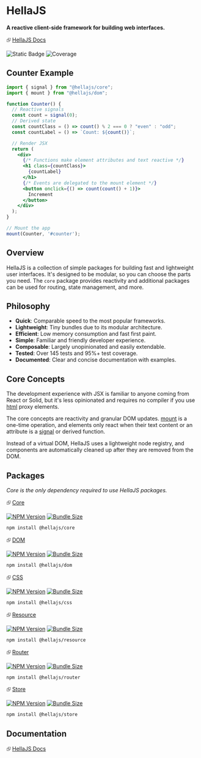 # HellaJS

**A reactive client-side framework for building web interfaces.**

⮺ [HellaJS Docs](https://hellajs.com)

![Static Badge](https://img.shields.io/badge/status-experimental-orange.svg)
![Coverage](https://img.shields.io/endpoint?url=https://gist.githubusercontent.com/omilli/6df7884e21572b4910c2f21edb658e56/raw/hellajs-coverage.json)

## Counter Example

``` jsx
import { signal } from "@hellajs/core";
import { mount } from "@hellajs/dom";

function Counter() {
  // Reactive signals
  const count = signal(0);
  // Derived state
  const countClass = () => count() % 2 === 0 ? "even" : "odd";
  const countLabel = () => `Count: ${count()}`;

  // Render JSX
  return (
    <div>
      {/* Functions make element attributes and text reactive */}
      <h1 class={countClass}>
        {countLabel}
      </h1>
      {/* Events are delegated to the mount element */}
      <button onclick={() => count(count() + 1)}>
        Increment
      </button>
    </div>
  );
}

// Mount the app
mount(Counter, '#counter');
```

## Overview

HellaJS is a collection of simple packages for building fast and lightweight user interfaces. It's designed to be modular, so you can choose the parts you need. The `core` package provides reactivity and additional packages can be used for routing, state management, and more.


## Philosophy 

- **Quick**: Comparable speed to the most popular frameworks.
- **Lightweight**: Tiny bundles due to its modular architecture.
- **Efficient**: Low memory consumption and fast first paint.
- **Simple**: Familiar and friendly developer experience.
- **Composable**: Largely unopinionated and easily extendable.
- **Tested**: Over 145 tests and 95%+ test coverage.
- **Documented**: Clear and concise documentation with examples.

## Core Concepts

The development experience with JSX is familiar to anyone coming from React or Solid, but it's less opinionated and requires no compiler if you use [html](https://hellajs.com/packages/dom/html) proxy elements.

The core concepts are reactivity and granular DOM updates. [mount](https://hellajs.com/packages/dom/mount) is a one-time operation, and elements only react when their text content or an attribute is a [signal](https://hellajs.com/packages/core/signal) or derived function.

Instead of a virtual DOM, HellaJS uses a lightweight node registry, and components are automatically cleaned up after they are removed from the DOM.


## Packages
*Core is the only dependency required to use HellaJS packages.*

⮺ [Core](https://hellajs.com/packages/core/signal)

[![NPM Version](https://img.shields.io/npm/v/@hellajs/core)](https://www.npmjs.com/package/@hellajs/core)
[![Bundle Size](https://img.shields.io/bundlephobia/minzip/@hellajs/core@latest)](https://bundlephobia.com/package/@hellajs/core)


```bash
npm install @hellajs/core
```

⮺ [DOM](https://hellajs.com/packages/dom/mount)

[![NPM Version](https://img.shields.io/npm/v/@hellajs/dom)](https://www.npmjs.com/package/@hellajs/dom)
[![Bundle Size](https://img.shields.io/bundlephobia/minzip/@hellajs/dom@latest)](https://bundlephobia.com/package/@hellajs/dom)

```bash
npm install @hellajs/dom
```

⮺ [CSS](https://hellajs.com/packages/css/css)

[![NPM Version](https://img.shields.io/npm/v/@hellajs/css)](https://www.npmjs.com/package/@hellajs/css)
[![Bundle Size](https://img.shields.io/bundlephobia/minzip/@hellajs/css@latest)](https://bundlephobia.com/package/@hellajs/css)


```bash
npm install @hellajs/css
```

⮺ [Resource](https://hellajs.com/packages/resource/resource)

[![NPM Version](https://img.shields.io/npm/v/@hellajs/resource)](https://www.npmjs.com/package/@hellajs/resource)
[![Bundle Size](https://img.shields.io/bundlephobia/minzip/@hellajs/resource@latest)](https://bundlephobia.com/package/@hellajs/resource)

```bash
npm install @hellajs/resource
```

⮺ [Router](https://hellajs.com/packages/router/router)

[![NPM Version](https://img.shields.io/npm/v/@hellajs/router)](https://www.npmjs.com/package/@hellajs/router)
[![Bundle Size](https://img.shields.io/bundlephobia/minzip/@hellajs/router@latest)](https://bundlephobia.com/package/@hellajs/router)

```bash
npm install @hellajs/router
```

⮺ [Store](https://hellajs.com/packages/store/store)

[![NPM Version](https://img.shields.io/npm/v/@hellajs/store)](https://www.npmjs.com/package/@hellajs/store)
[![Bundle Size](https://img.shields.io/bundlephobia/minzip/@hellajs/store@latest)](https://bundlephobia.com/package/@hellajs/store)

```bash
npm install @hellajs/store
```


## Documentation

⮺ [HellaJS Docs](https://hellajs.com)
